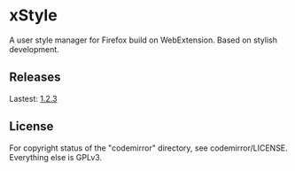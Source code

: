 # xStyle

A user style manager for Firefox build on WebExtension. Based on stylish development.

## Releases

Lastest: [1.2.3](https://github.com/FirefoxBar/xStyle/releases/tag/1.2.3)

## License

For copyright status of the "codemirror" directory, see codemirror/LICENSE. Everything else is GPLv3.